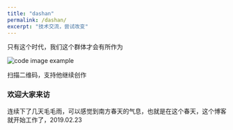 ```yaml
---
title: "dashan"
permalink: /dashan/
excerpt: "技术交流，尝试改变"
---
```


只有这个时代，我们这个群体才会有所作为

<p>
  <img src="{{ '/assets/images/m-code.png' | relative_url }}" alt="code image example">
  <figcaption>扫描二维码，支持他继续创作</figcaption>
</p>

### 欢迎大家来访
连续下了几天毛毛雨，可以感觉到南方春天的气息，也就是在这个春天，这个博客就开始工作了，2019.02.23

